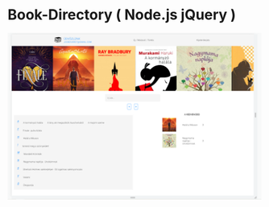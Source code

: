 # Book-Directory ( Node.js jQuery )

![alt-key](https://github.com/jooedvard/Book-Directory/blob/master/book-directory.PNG?raw=true)
